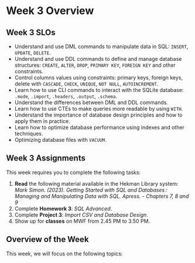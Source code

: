 # Week 3 Overview

## Week 3 SLOs

- Understand and use DML commands to manipulate data in SQL: `INSERT`, `UPDATE`, `DELETE`.
- Understand and use DDL commands to define and manage database structures: `CREATE`, `ALTER`, `DROP`, `PRIMARY KEY`, `FOREIGN KEY` and other constraints.
- Control columns values using constraints: primary keys, foreign keys, delete with `CASCADE`, `CHECK`, `UNIQUE`, `NOT NULL`, `AUTOINCREMENT`.
- Learn how to use CLI commands to interact with the SQLite database: `.mode`, `.import`, `.headers`, `.output`, `.schema`.
- Understand the differences between DML and DDL commands.
- Learn how to use CTEs to make queries more readable by using `WITH`.
- Understand the importance of database design principles and how to apply them in practice.
- Learn how to optimize database performance using indexes and other techniques.
- Optimizing database files with `VACUUM`.

## Week 3 Assignments

This week requires you to complete the following tasks:

1. **Read** the following material available in the Hekman Library system: *Mark Simon. (2023). Getting Started with SQL and Databases : Managing and Manipulating Data with SQL. Apress. - Chapters 7, 8 and 9*
2. Complete **Homework 3**: *SQL Advanced*.
3. Complete **Project 3**: *Import CSV and Database Design*.
4. Show up for **classes** on MWF from 2.45 PM to 3.50 PM.

## Overview of the Week

This week, we will focus on the following topics:


```{tableofcontents}
```